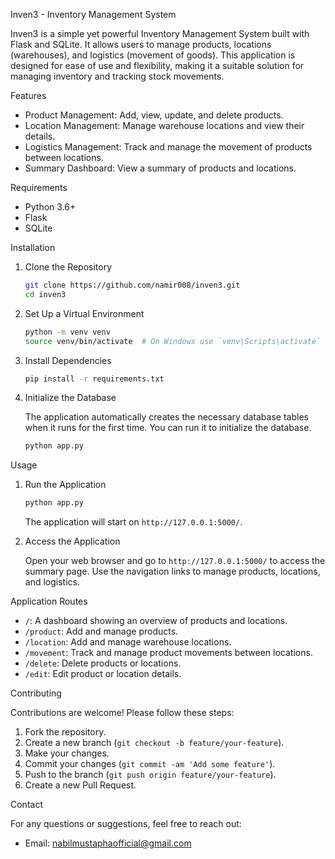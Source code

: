Inven3 - Inventory Management System

Inven3 is a simple yet powerful Inventory Management System built with Flask and SQLite. It allows users to manage products, locations (warehouses), and logistics (movement of goods). This application is designed for ease of use and flexibility, making it a suitable solution for managing inventory and tracking stock movements.

Features

- Product Management: Add, view, update, and delete products.
- Location Management: Manage warehouse locations and view their details.
- Logistics Management: Track and manage the movement of products between locations.
- Summary Dashboard: View a summary of products and locations.

Requirements

- Python 3.6+
- Flask
- SQLite

Installation

1. Clone the Repository

   ```bash
   git clone https://github.com/namir008/inven3.git
   cd inven3
   ```

2. Set Up a Virtual Environment

   ```bash
   python -m venv venv
   source venv/bin/activate  # On Windows use `venv\Scripts\activate`
   ```

3. Install Dependencies

   ```bash
   pip install -r requirements.txt
   ```

4. Initialize the Database

   The application automatically creates the necessary database tables when it runs for the first time. You can run it to initialize the database.

   ```bash
   python app.py
   ```

Usage

1. Run the Application

   ```bash
   python app.py
   ```

   The application will start on `http://127.0.0.1:5000/`.

2. Access the Application

   Open your web browser and go to `http://127.0.0.1:5000/` to access the summary page. Use the navigation links to manage products, locations, and logistics.

Application Routes

- `/`: A dashboard showing an overview of products and locations.
- `/product`: Add and manage products.
- `/location`: Add and manage warehouse locations.
- `/movement`: Track and manage product movements between locations.
- `/delete`: Delete products or locations.
- `/edit`: Edit product or location details.

Contributing

Contributions are welcome! Please follow these steps:

1. Fork the repository.
2. Create a new branch (`git checkout -b feature/your-feature`).
3. Make your changes.
4. Commit your changes (`git commit -am 'Add some feature'`).
5. Push to the branch (`git push origin feature/your-feature`).
6. Create a new Pull Request.

Contact

For any questions or suggestions, feel free to reach out:

- Email: nabilmustaphaofficial@gmail.com

